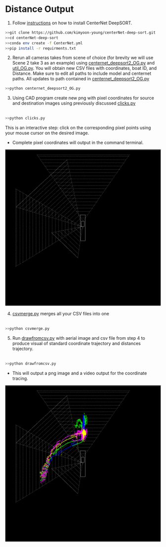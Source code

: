 # Distance Output 


1. Follow [instructions](../Tracking/CenterNetDeepSort.md) on how to install CenterNet DeepSORT.   

```bash
>>git clone https://github.com/kimyoon-young/centerNet-deep-sort.git
>>cd centerNet-deep-sort
>>conda env create -f CenterNet.yml
>>pip install -r requirments.txt
```

2. Rerun all cameras takes from scene of choice (for brevity we will use Scene 2 take 3 as an example) using [centernet_deepsort2_OG.py](./centernet_deepsort2_OG.py) and [util_OG.py](./util_OG.py). You will obtain new CSV files with coordinates, boat ID, and Distance. Make sure to edit all paths to include model and centernet paths. All updates to path contained in [centernet_deepsort2_OG.py](./centernet_deepsort2_OG.py)

```bash
>>python centernet_deepsort2_OG.py
```

3.  Using CAD program create new png with pixel coordinates for source and destination images using previously discussed [clicks.py](./CLICKS.md) 

```bash

>>python clicks.py

```
This is an interactive step: click on the corresponding pixel points using your mouse cursor on the desired image. 
* Complete pixel coordinates will output in the command terminal.

![Corresponding Points](./ship2b3.png)

4.   [csvmerge.py](./csvmerge.py) merges all your CSV files into one 

```bash 

>>python csvmerge.py

```
5. Run [drawfromcsv.py](./drawfromcsv.py) with aerial image and csv file from step 4 to produce visual of standard coordinate trajectory and distances trajectory. 

```bash

>>python drawfromcsv.py

```
   * This will output a png image and a video output for the coordinate tracing.

![Trajectories](./csvtrajectories_new.png)



